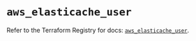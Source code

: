 # `aws_elasticache_user`

Refer to the Terraform Registry for docs: [`aws_elasticache_user`](https://registry.terraform.io/providers/hashicorp/aws/4.67.0/docs/resources/elasticache_user).
